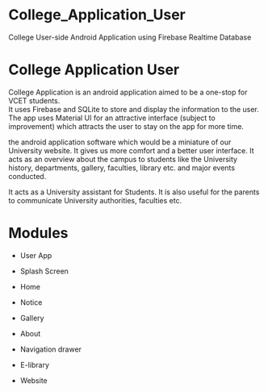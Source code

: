 # College_Application_User
College User-side Android Application using Firebase Realtime Database

# **College Application User**


College Application is an android application aimed to be a one-stop for VCET students.  
It uses Firebase and SQLite to store and display the information to the user.
The app uses Material UI for an attractive interface (subject to improvement) which attracts the user to stay on the app for more time.

the android application software which would be a miniature of our University website. 
It gives us more comfort and a better user interface. It acts as an overview about the campus to students like the University history, departments, gallery, faculties, library etc. and major events conducted. 

It acts as a University assistant for Students. It is also useful for the parents to communicate University authorities, faculties etc.

# Modules
- User App
- Splash Screen
- Home
- Notice
- Gallery
- About
- Navigation drawer
- E-library

- Website




